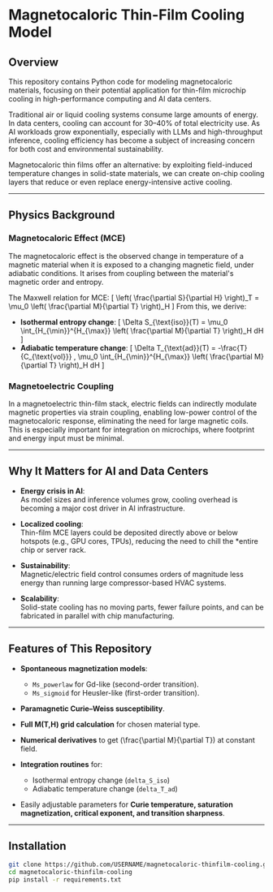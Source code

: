# Magnetocaloric Thin-Film Cooling Model

## Overview
This repository contains Python code for modeling magnetocaloric materials, focusing on their potential application for thin-film microchip cooling in high-performance computing and AI data centers.

Traditional air or liquid cooling systems consume large amounts of energy. In data centers, cooling can account for 30–40% of total electricity use. As AI workloads grow exponentially, especially with LLMs and high-throughput inference, cooling efficiency has become a subject of increasing concern for both cost and environmental sustainability.

Magnetocaloric thin films offer an alternative: by exploiting field-induced temperature changes in solid-state materials, we can create on-chip cooling layers that reduce or even replace energy-intensive active cooling.

---

## Physics Background

### Magnetocaloric Effect (MCE)
The magnetocaloric effect is the observed change in temperature of a magnetic material when it is exposed to a changing magnetic field, under adiabatic conditions. It arises from coupling between the material's magnetic order and entropy.

The Maxwell relation for MCE:
\[
\left( \frac{\partial S}{\partial H} \right)_T = \mu_0 \left( \frac{\partial M}{\partial T} \right)_H
\]
From this, we derive:
- **Isothermal entropy change**:
\[
\Delta S_{\text{iso}}(T) = \mu_0 \int_{H_{\min}}^{H_{\max}} \left( \frac{\partial M}{\partial T} \right)_H dH
\]
- **Adiabatic temperature change**:
\[
\Delta T_{\text{ad}}(T) = -\frac{T}{C_{\text{vol}}} \, \mu_0 \int_{H_{\min}}^{H_{\max}} \left( \frac{\partial M}{\partial T} \right)_H dH
\]

### Magnetoelectric Coupling
In a magnetoelectric thin-film stack, electric fields can indirectly modulate magnetic properties via strain coupling, enabling low-power control of the magnetocaloric response, eliminating the need for large magnetic coils. This is especially important for integration on microchips, where footprint and energy input must be minimal.

---

## Why It Matters for AI and Data Centers

- **Energy crisis in AI**:  
  As model sizes and inference volumes grow, cooling overhead is becoming a major cost driver in AI infrastructure.
  
- **Localized cooling**:  
  Thin-film MCE layers could be deposited directly above or below hotspots (e.g., GPU cores, TPUs), reducing the need to chill the *entire chip or server rack.

- **Sustainability**:  
  Magnetic/electric field control consumes orders of magnitude less energy than running large compressor-based HVAC systems.

- **Scalability**:  
  Solid-state cooling has no moving parts, fewer failure points, and can be fabricated in parallel with chip manufacturing.

---

## Features of This Repository

- **Spontaneous magnetization models**:
  - `Ms_powerlaw` for Gd-like (second-order transition).
  - `Ms_sigmoid` for Heusler-like (first-order transition).
  
- **Paramagnetic Curie–Weiss susceptibility**.

- **Full M(T,H) grid calculation** for chosen material type.

- **Numerical derivatives** to get \(\frac{\partial M}{\partial T}\) at constant field.

- **Integration routines** for:
  - Isothermal entropy change (`delta_S_iso`)
  - Adiabatic temperature change (`delta_T_ad`)

- Easily adjustable parameters for **Curie temperature, saturation magnetization, critical exponent, and transition sharpness**.

---

## Installation

```bash
git clone https://github.com/USERNAME/magnetocaloric-thinfilm-cooling.git
cd magnetocaloric-thinfilm-cooling
pip install -r requirements.txt
